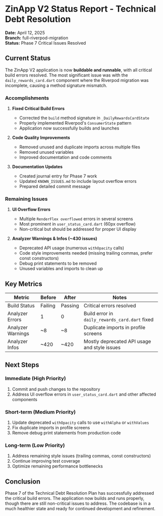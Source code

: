 # ZinApp V2 Status Report - Technical Debt Resolution

**Date:** April 12, 2025  
**Branch:** full-riverpod-migration  
**Status:** Phase 7 Critical Issues Resolved  

## Current Status

The ZinApp V2 application is now **buildable and runnable**, with all critical build errors resolved. The most significant issue was with the `daily_rewards_card.dart` component where the Riverpod migration was incomplete, causing a method signature mismatch.

### Accomplishments

1. **Fixed Critical Build Errors**
   - Corrected the `build` method signature in `_DailyRewardsCardState`
   - Properly implemented Riverpod's `ConsumerState` pattern
   - Application now successfully builds and launches

2. **Code Quality Improvements**
   - Removed unused and duplicate imports across multiple files
   - Removed unused variables
   - Improved documentation and code comments

3. **Documentation Updates**
   - Created journal entry for Phase 7 work
   - Updated `KNOWN_ISSUES.md` to include layout overflow errors
   - Prepared detailed commit message

### Remaining Issues

1. **UI Overflow Errors**
   - Multiple `RenderFlex overflowed` errors in several screens
   - Most prominent in `user_status_card.dart` (60px overflow)
   - Non-critical but should be addressed for proper UI display

2. **Analyzer Warnings & Infos (~430 issues)**
   - Deprecated API usage (numerous `withOpacity` calls)
   - Code style improvements needed (missing trailing commas, prefer const constructors)
   - Debug print statements to be removed
   - Unused variables and imports to clean up

## Key Metrics

| Metric | Before | After | Notes |
|--------|--------|-------|-------|
| Build Status | Failing | Passing | Critical errors resolved |
| Analyzer Errors | 1 | 0 | Build error in `daily_rewards_card.dart` fixed |
| Analyzer Warnings | ~8 | ~8 | Duplicate imports in profile screens |
| Analyzer Infos | ~420 | ~420 | Mostly deprecated API usage and style issues |

## Next Steps

### Immediate (High Priority)
1. Commit and push changes to the repository
2. Address UI overflow errors in `user_status_card.dart` and other affected components

### Short-term (Medium Priority)
1. Update deprecated `withOpacity` calls to use `withAlpha` or `withValues`
2. Fix duplicate imports in profile screens
3. Remove debug print statements from production code

### Long-term (Low Priority)
1. Address remaining style issues (trailing commas, const constructors)
2. Continue improving test coverage
3. Optimize remaining performance bottlenecks

## Conclusion

Phase 7 of the Technical Debt Resolution Plan has successfully addressed the critical build errors. The application now builds and runs properly, though there are still non-critical issues to address. The codebase is in a much healthier state and ready for continued development and refinement.

